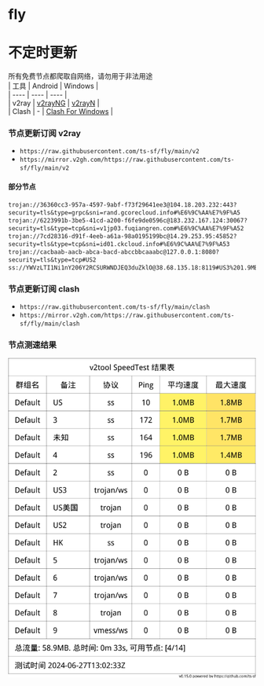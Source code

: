 # fly
# 不定时更新
所有免费节点都爬取自网络，请勿用于非法用途  
|  工具  | Android  | Windows  |  
|  ----  | ----   | ----  |  
| v2ray  | [v2rayNG](https://github.com/2dust/v2rayNG/releases) | [v2rayN](https://github.com/2dust/v2rayN/releases) |  
| Clash  | - | [Clash For Windows](https://github.com/2dust/clashN/releases) | 
  
### 节点更新订阅  v2ray
- `https://raw.githubusercontent.com/ts-sf/fly/main/v2`  
- `https://mirror.v2gh.com/https://raw.githubusercontent.com/ts-sf/fly/main/v2`  

#### 部分节点  
``` 
trojan://36360cc3-957a-4597-9abf-f73f29641ee3@104.18.203.232:443?security=tls&type=grpc&sni=rand.gcorecloud.info#%E6%9C%AA%E7%9F%A5
trojan://6223991b-3be5-41cd-a200-f6fe9de0596c@183.232.167.124:30067?security=tls&type=tcp&sni=v1jp03.fuqiangren.com#%E6%9C%AA%E7%9F%A52
trojan://7cd28316-d91f-4eeb-a61a-98a0195199bc@14.29.253.95:45852?security=tls&type=tcp&sni=id01.ckcloud.info#%E6%9C%AA%E7%9F%A53
trojan://cacbaab-aacb-abca-bacd-abccbbcaaabc@127.0.0.1:8080?security=tls&type=tcp#US2
ss://YWVzLTI1Ni1nY206Y2RCSURWNDJEQ3duZklO@38.68.135.18:8119#US3%201.9MB%2Fs
```
### 节点更新订阅  clash
- `https://raw.githubusercontent.com/ts-sf/fly/main/clash`  
- `https://mirror.v2gh.com/https://raw.githubusercontent.com/ts-sf/fly/main/clash`  

### 节点测速结果
![image](traffic.png)
